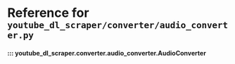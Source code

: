 # Reference for <small>`youtube_dl_scraper/converter/audio_converter.py`</small>

#### ::: youtube_dl_scraper.converter.audio_converter.AudioConverter

<!--    options:
        show_root_heading: false-->

<br><br>
